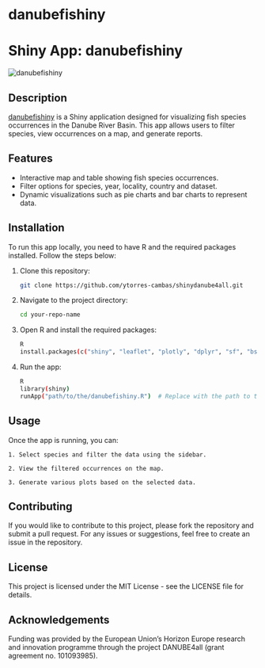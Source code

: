 # danubefishiny

# Shiny App: danubefishiny

![danubefishiny](/data/bitmap.png) <!-- Optional: Add a screenshot of your app -->

## Description

[danubefishiny](https://y-torres-cambas.shinyapps.io/danubefishiny/)
 is a Shiny application designed for visualizing fish species occurrences in the Danube River Basin. This app allows users to filter species, view occurrences on a map, and generate reports.

## Features

- Interactive map and table showing fish species occurrences.
- Filter options for species, year, locality, country and dataset.
- Dynamic visualizations such as pie charts and bar charts to represent data.

## Installation

To run this app locally, you need to have R and the required packages installed. Follow the steps below:

1. Clone this repository:
   ```bash
   git clone https://github.com/ytorres-cambas/shinydanube4all.git

2. Navigate to the project directory:
    ```bash
    cd your-repo-name

3. Open R and install the required packages:
   ```bash
   R
   install.packages(c("shiny", "leaflet", "plotly", "dplyr", "sf", "bsicons"))

4. Run the app:
   ```bash
   R
   library(shiny)
   runApp("path/to/the/danubefishiny.R")  # Replace with the path to the app file

## Usage

Once the app is running, you can:

    1. Select species and filter the data using the sidebar.
    
    2. View the filtered occurrences on the map.
    
    3. Generate various plots based on the selected data.
    
## Contributing

If you would like to contribute to this project, please fork the repository and submit a pull request. For any issues or suggestions, feel free to create an issue in the repository.

## License

This project is licensed under the MIT License - see the LICENSE file for details.

## Acknowledgements

Funding was provided by the European Union’s Horizon Europe research and innovation programme through the project DANUBE4all (grant agreement no. 101093985).
